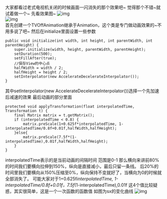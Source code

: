 大家都看过老式电视机关闭的时候画面一闪消失的那个效果吧~
觉得那个不错~就试着做一个~
先看效果图~
![img](P)  
![img](P)  
首先创建一个TVOffAnimation继承于Animation，这个类是专门做动画效果的~不用多说了吧~
然后在initialize里面设置一些参数
```  
public void initialize(int width, int height, int parentWidth, int parentHeight) {
	super.initialize(width, height, parentWidth, parentHeight);
	setDuration(500);
	setFillAfter(true);
	//保存View的中心点
	halfWidth = width / 2;
	halfHeight = height / 2;
	setInterpolator(new AccelerateDecelerateInterpolator());
}
```
其中setInterpolator(new AccelerateDecelerateInterpolator())选择一个先加速后减速的效果
最后动画的部分里面
```  
protected void applyTransformation(float interpolatedTime, Transformation t) {
	final Matrix matrix = t.getMatrix();
	if (interpolatedTime < 0.8) {
		matrix.preScale(1+0.625f*interpolatedTime, 1-interpolatedTime/0.8f+0.01f,halfWidth,halfHeight);
	}else{
		matrix.preScale(7.5f*(1-interpolatedTime),0.01f,halfWidth,halfHeight);
	}
}
```
interpolatedTime表示的是当前动画的间隔时间 范围是0-1
那么横向来讲前80%的时间我们要横向拉伸到150%，纵向是直接减小，最后只留一条线。
后20%的时间里我们要横向从150%压缩至0%，纵向保持不变就好了，当横向为0的时候就全部消失了。
可能大家对于1+0.625f*interpolatedTime, 1-interpolatedTime/0.8f+0.01f，7.5f*(1-interpolatedTime),0.01f 这4个值比较疑惑，其实很简单，这是一个一次函数的函数值
如图为sx的变化曲线
![img](P)  